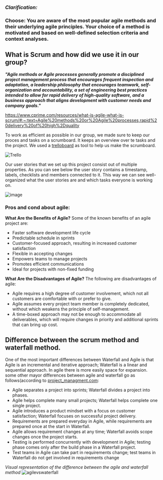 ### **_Clarification:_**
### **Choose: You are aware of the most popular agile methods and their underlying agile principles. Your choice of a method is motivated and based on well-defined selection criteria and context analyses.**


## What is Scrum and how did we use it in our group?
***"Agile methods or Agile processes generally promote a disciplined project management process that encourages frequent inspection and adaptation, a leadership philosophy that encourages teamwork, self-organization and accountability, a set of engineering best practices intended to allow for rapid delivery of high-quality software, and a business approach that aligns development with customer needs and company goals."*** 

https://www.cprime.com/resources/what-is-agile-what-is-scrum/#:~:text=Agile%20methods%20or%20Agile%20processes,rapid%20delivery%20of%20high%2Dquality

To work as efficient as possible in our group, we made sure to keep our proces and tasks on a scrumboard. It keeps an overview over te tasks and the project. We used a  [trelloboard](https://trello.com/b/Q4D0RcQU/proftaak-semester-3) as tool to help us make the scrumboard.

![Trello](https://user-images.githubusercontent.com/73832880/171404156-8d70eb2d-52a0-4572-bd14-031f62f39563.png)

Our user stories that we set up this project consist out of multiple properties. As you can see below the user story contains a timestamp, labels, checklists and members connected to it. This way we can see well-organized what the user stories are and which tasks everyone is working on.

![image](https://user-images.githubusercontent.com/73832880/171827420-08b33c91-4ca7-4730-b8dc-e0e433032e71.png)

### Pros and cond about agile:
**What Are the Benefits of Agile?**
Some of the known benefits of an agile project are:

- Faster software development life cycle
- Predictable schedule in sprints
- Customer-focused approach, resulting in increased customer satisfaction
- Flexible in accepting changes
- Empowers teams to manage projects
- Promotes efficient communications
- Ideal for projects with non-fixed funding

**What Are the Disadvantages of Agile?**
The following are disadvantages of agile:

- Agile requires a high degree of customer involvement, which not all customers are comfortable with or prefer to give.
- Agile assumes every project team member is completely dedicated, without which weakens the principle of self-management.
- A time-boxed approach may not be enough to accommodate all deliverables, which will require changes in priority and additional sprints that can bring up cost.


## Difference between the scrum method and waterfall method.

One of the most important differences between Waterfall and Agile is that Agile is an incremental and iterative approach; Waterfall is a linear and sequential approach. In agile there is more easily space for expansion.
some other mayor differences between agile and waterfall go as follows(according to [project_managment.com](https://project-management.com/agile-vs-waterfall/#differences):

- Agile separates a project into sprints; Waterfall divides a project into phases.
- Agile helps complete many small projects; Waterfall helps complete one single project.
- Agile introduces a product mindset with a focus on customer satisfaction; Waterfall focuses on successful project delivery.
- Requirements are prepared everyday in Agile, while requirements are prepared once at the start in Waterfall.
- Agile allows requirement changes at any time; Waterfall avoids scope changes once the project starts.
- Testing is performed concurrently with development in Agile; testing phase comes only after the build phase in a Waterfall project.
- Test teams in Agile can take part in requirements change; test teams in Waterfall do not get involved in requirements change

<i>Visual representation of the difference between the agile and waterfall method</i>
![agilevswaterfall](https://user-images.githubusercontent.com/73832880/173312756-305538f1-6263-4133-80a8-2a7f0048da24.JPG)
